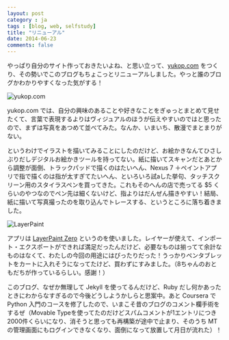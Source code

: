 ```yaml
---
layout: post
category : ja
tags : [blog, web, selfstudy]
title: "リニューアル"
date: 2014-06-23
comments: false
---
```


やっぱり自分のサイト作っておきたいよね、と思い立って、[yukop.com](http://yukop.com) をつくり、その勢いでこのブログもちょこっとリニューアルしました。やっと誰のブログかわかりやすくなった気がする！

![yukop.com](https://lh4.googleusercontent.com/-kc5525RyS90/U6i6JMPzVHI/AAAAAAACLNw/bQZTnavEefQ/w620-h465-no/P1180906.JPG)

yukop.com では、自分の興味のあることや好きなことをぎゅっとまとめて見せたくて、言葉で表現するよりはヴィジュアルのほうが伝えやすいのではと思ったので、まずは写真をあつめて並べてみた。なんか、いまいち、散漫でまとまりがない。

というわけでイラストを描いてみることにしたのだけど、お絵かきなんてひさしぶりだしデジタルお絵かきツールを持ってない。紙に描いてスキャンだとあとから調整が面倒、トラックパッドで描くのはたいへん、Nexus 7 ＋ペイントアプリで指で描くのは指が太すぎてたいへん、といろいろ試aした挙句、タッチスクリーン用のスタイラスペンを買ってきた。これもそのへんの店で売ってる $5 くらいのやつなのでペン先は細くないけど、指よりはだんぜん描きやすい！結局、紙に描いて写真撮ったのを取り込んでトレースする、というところに落ち着きました。

![LayerPaint](https://lh3.googleusercontent.com/-86uza4DOJ4Q/U6i6AtGUDlI/AAAAAAACLNk/Rhe6jg4f6A0/w620-h465-no/P1180956.JPG)

アプリは [LayerPaint Zero](https://play.google.com/store/apps/details?id=org.nattou.layerpaints&hl=en) というのを使いました。レイヤーが使えて、インポート・エクスポートができれば満足だったんだけど、必要なものは揃ってて余計なものはなくて、わたしの今回の用途にはぴったりだった！うっかりペンタブレットをカートに入れそうになってたけど、買わずにすみました。（8ちゃんのおともだちが作っているらしい。感謝！）

このブログ、なぜか無理して Jekyll を使ってるんだけど、Ruby だし何かあったときにわからなすぎるので今後どうしようかしらと思案中。あと Coursera で Python 入門のコースを修了したので、いまこそ昔のブログのコメント欄手術をするぜ（Movable Typeを使ってたのだけどスパムコメントが1エントリにつき2000件くらいになり、消そうと思っても再構築が途中で止まり、そのうち MT の管理画面にもログインできなくなり、面倒になって放置して月日が流れた）！